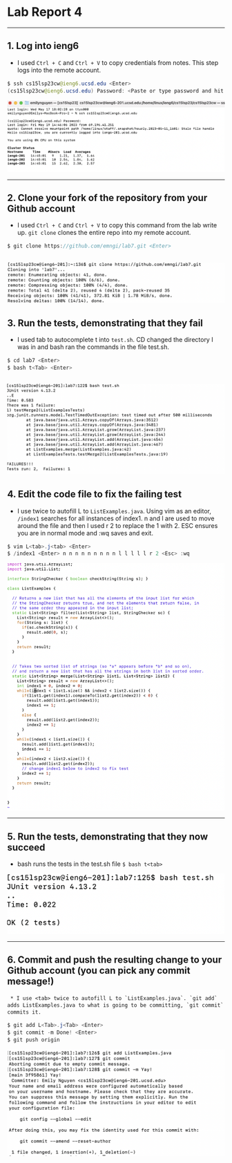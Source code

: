 # Lab Report 4
---

## 1. Log into ieng6

   * I used `Ctrl + C` and `Ctrl + V` to copy credentials from notes. This step logs into the remote account.
  ``` java
  $ ssh cs15lsp23cw@ieng6.ucsd.edu <Enter>
  (cs15lsp23cw@ieng6.ucsd.edu) Password: <Paste or type password and hit Enter>
  ```
  ![Image](step1.png)
  
---
  
## 2. Clone your fork of the repository from your Github account
   * I used `Ctrl + C` and `Ctrl + V` to copy this command from the lab write up. `git clone` clones the entire repo into my remote account.
``` java
$ git clone https://github.com/emngi/lab7.git <Enter>
```
![Image](lab4/step2.png)
---
## 3. Run the tests, demonstrating that they fail
   * I used tab to autocomplete t into `test.sh`. CD changed the directory I was in and bash ran the commands in the file test.sh.
```java
$ cd lab7 <Enter>
$ bash t<Tab> <Enter>
```
![Image](lab4/step3.png)
--- 
## 4. Edit the code file to fix the failing test
   * I use <tab> twice to autofill L to `ListExamples.java`. Using vim as an editor, `/index1` searches for all instances of index1. n and l are used to move around the file and then I used r 2 to replace the 1 with 2. ESC ensures you are in normal mode and :wq saves and exit.
```java
$ vim L<tab>.j<tab> <Enter>
$ /index1 <Enter> n n n n n n n n n l l l l l r 2 <Esc> :wq
```
![Image](lab4/step4.png)
  
--- 
  
## 5. Run the tests, demonstrating that they now succeed
  * bash runs the tests in the test.sh file
`$ bash t<tab>`
  
![Image](lab4/step5.png)
  
---
  
## 6. Commit and push the resulting change to your Github account (you can pick any commit message!)
     * I use <tab> twice to autofill L to `ListExamples.java`. `git add` adds ListExamples.java to what is going to be committing, `git commit` commits it.  
  ```java
  $ git add L<Tab>.j<Tab> <Enter>
  $ git commit -m Done! <Enter>
  $ git push origin
 ```
  ![Image](lab4/step6.png)
  
